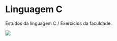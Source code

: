 # Linguagem C
Estudos da linguagem C / Exercícios da faculdade.

<img src="https://img2.gratispng.com/20180408/pew/kisspng-the-c-programming-language-computer-icons-comput-programming-5acadc2dec0be9.0824244915232440779669.jpg">
